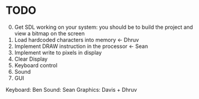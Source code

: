# TODO

0. Get SDL working on your system: you should be to build the project and view a bitmap on the screen
1. Load hardcoded characters into memory <- Dhruv
1. Implement DRAW instruction in the processor <- Sean
1. Implement write to pixels in display
1. Clear Display
1. Keyboard control
1. Sound
1. GUI

Keyboard: Ben
Sound: Sean
Graphics: Davis + Dhruv

